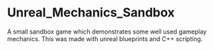 # Unreal_Mechanics_Sandbox
A small sandbox game which demonstrates some well used gameplay mechanics. This was made with unreal blueprints and C++ scripting.
